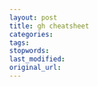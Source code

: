 ```yaml
---
layout: post
title: gh cheatsheet
categories:
tags:
stopwords:
last_modified:
original_url: 
---
```


<!--more-->

